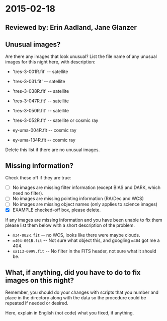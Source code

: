 # 2015-02-18

## Reviewed by:   Erin Aadland, Jane Glanzer
## Unusual images?

Are there any images that look unusual? List the file name of any unusual images for this night here, with description:

+ 'tres-3-001R.fit' -- satellite
+ 'tres-3-031.fit' -- satellite
+ 'tres-3-038R.fit' -- satellite
+ 'tres-3-047R.fit' -- satellite
+ 'tres-3-050R.fit' -- satellite
+ 'tres-3-052R.fit' -- satellite or cosmic ray

+ ey-uma-004R.fit -- cosmic ray
+ ey-uma-134R.fit -- cosmic ray

Delete this list if there are no unusual images.

## Missing information?

Check these off if they are true:

- [ ] No images are missing filter information (except BIAS and DARK, which need no filter).
- [ ] No images are missing pointing information (RA/Dec and WCS)
- [ ] No images are missing object names (only applies to science images)
- [x] EXAMPLE checked-off box, please delete.

If any images are missing information and you have been unable to fix them please list
them below with a short description of the problem.

+ `m34-002R.fit` -- no WCS, looks like there were maybe clouds.
+ `m404-001B.fit` -- Not sure what object this, and googling `m404` got me a 404.
+ `sa113-099V.fit` -- No filter in the FITS header, not sure what it should be.

## What, if anything, did you have to do to fix images on this night?

Remember, you should do your changes with scripts that you number and place in the
directory along with the data so the procedure could be repeated if needed or
desired.

Here, explain in English (not code) what you fixed, if anything.
